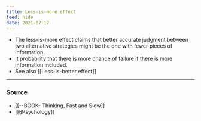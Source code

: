 ```yaml
---
title: Less-is-more effect
feed: hide
date: 2021-07-17
---
```


- The less-is-more effect claims that better accurate judgment between two alternative strategies might be the one with fewer pieces of information. 
- It probability that there is more chance of failure if there is more information included. 
- See also [[Less-is-better effect]]

--- 
### Source
- [[--BOOK- Thinking, Fast and Slow]]
- [[§Psychology]]